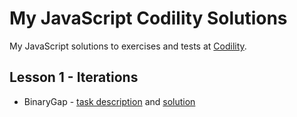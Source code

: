 # My JavaScript Codility Solutions

My JavaScript solutions to exercises and tests at [Codility](https://codility.com/programmers/lessons/).

## Lesson 1 - Iterations

- BinaryGap - [task description](https://app.codility.com/programmers/lessons/1-iterations/binary_gap/) and [solution](./01-iterations/binaryGap.js)
